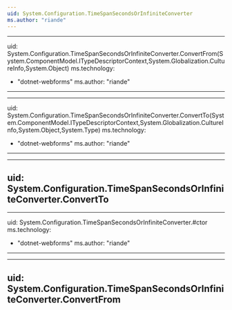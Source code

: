 ```yaml
---
uid: System.Configuration.TimeSpanSecondsOrInfiniteConverter
ms.author: "riande"
---
```


---
uid: System.Configuration.TimeSpanSecondsOrInfiniteConverter.ConvertFrom(System.ComponentModel.ITypeDescriptorContext,System.Globalization.CultureInfo,System.Object)
ms.technology: 
  - "dotnet-webforms"
ms.author: "riande"
---

---
uid: System.Configuration.TimeSpanSecondsOrInfiniteConverter.ConvertTo(System.ComponentModel.ITypeDescriptorContext,System.Globalization.CultureInfo,System.Object,System.Type)
ms.technology: 
  - "dotnet-webforms"
ms.author: "riande"
---

---
uid: System.Configuration.TimeSpanSecondsOrInfiniteConverter.ConvertTo
---

---
uid: System.Configuration.TimeSpanSecondsOrInfiniteConverter.#ctor
ms.technology: 
  - "dotnet-webforms"
ms.author: "riande"
---

---
uid: System.Configuration.TimeSpanSecondsOrInfiniteConverter.ConvertFrom
---
